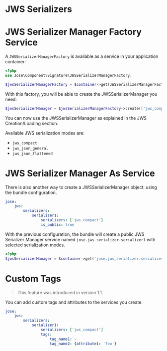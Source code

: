 JWS Serializers
===============

# JWS Serializer Manager Factory Service

A `JWSSerializerManagerFactory` is available as a service in your application container:

```php
<?php
use Jose\Component\Signature\JWSSerializerManagerFactory;

$jwsSerializerManagerFactory = $container->get(JWSSerializerManagerFactory::class);
```

With this factory, you will be able to create the JWSSerializerManager you need:

```php
$jwsSerializerManager = $jwsSerializerManagerFactory->create(['jws_compact']);
```

You can now use the JWSSerializerManager as explained in the JWS Creation/Loading section.

Available JWS serialization modes are:

* `jws_compact`
* `jws_json_general`
* `jws_json_flattened`

# JWS Serializer Manager As Service

There is also another way to create a JWSSerializerManager object: using the bundle configuration.

```yaml
jose:
    jws:
        serializers:
            serializer1:
                serializers: ['jws_compact']
                is_public: true
```

With the previous configuration, the bundle will create a public JWS Serializer Manager service named `jose.jws_serializer.serializer1`
with selected serialization modes.

```php
<?php
$jwsSerializerManager = $container->get('jose.jws_serializer.serializer1');
```

# Custom Tags

> This feature was introduced in version 1.1.

You can add custom tags and attributes to the services you create.

```yaml
jose:
    jws:
        serializers:
            serializer1:
                serializers: ['jws_compact']
                tags:
                    tag_name1: ~
                    tag_name2: {attribute1: 'foo'}
```

